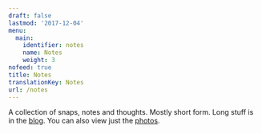 ```yaml
---
draft: false
lastmod: '2017-12-04'
menu:
  main:
    identifier: notes
    name: Notes
    weight: 3
nofeed: true
title: Notes
translationKey: Notes
url: /notes
---
```


A collection of snaps, notes and thoughts. Mostly short form. Long stuff is in the [blog](/posts). You can also view just the [photos](/notes/snapshots).